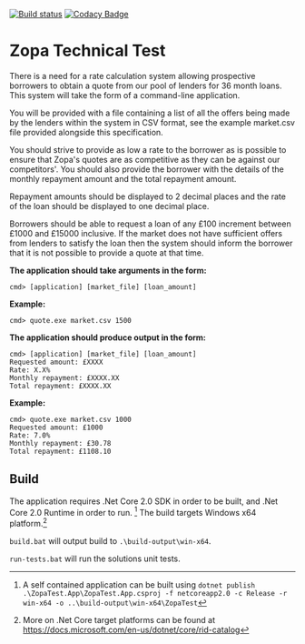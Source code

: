 [![Build status](https://ci.appveyor.com/api/projects/status/9p9p8lu9i4q4kijg?svg=true)](https://ci.appveyor.com/project/niall-maloney/zopa-test)
[![Codacy Badge](https://api.codacy.com/project/badge/Grade/250d22aeeaec49678635e05055f9d834)](https://www.codacy.com/app/niall-maloney/zopa-test?utm_source=github.com&amp;utm_medium=referral&amp;utm_content=niall-maloney/zopa-test&amp;utm_campaign=Badge_Grade)

# Zopa Technical Test
There is a need for a rate calculation system allowing prospective borrowers to obtain a quote from our pool of lenders for 36 month loans. This system will take the form of a command-line application.

You will be provided with a file containing a list of all the offers being made by the lenders within the system in CSV format, see the example market.csv file provided alongside this specification.

You should strive to provide as low a rate to the borrower as is possible to ensure that Zopa's quotes are as competitive as they can be against our
competitors'. You should also provide the borrower with the details of the monthly repayment amount and the total repayment amount.

Repayment amounts should be displayed to 2 decimal places and the rate of the loan should be displayed to one decimal place.

Borrowers should be able to request a loan of any £100 increment between £1000 and £15000 inclusive. If the market does not have sufficient offers from lenders to satisfy the loan then the system should inform the borrower that it is not possible to provide a quote at that time.

**The application should take arguments in the form:**
```
cmd> [application] [market_file] [loan_amount]
```
**Example:**
```
cmd> quote.exe market.csv 1500
```
**The application should produce output in the form:**
```
cmd> [application] [market_file] [loan_amount]
Requested amount: £XXXX
Rate: X.X%
Monthly repayment: £XXXX.XX
Total repayment: £XXXX.XX
```
**Example:**
```
cmd> quote.exe market.csv 1000
Requested amount: £1000
Rate: 7.0%
Monthly repayment: £30.78
Total repayment: £1108.10
```

## Build
The application requires .Net Core 2.0 SDK in order to be built, and .Net Core 2.0 Runtime in order to run. [^1] The build targets Windows x64 platform.[^2]

`build.bat` will output build to `.\build-output\win-x64`.

`run-tests.bat` will run the solutions unit tests.

[^1]: A self contained application can be built using `dotnet publish .\ZopaTest.App\ZopaTest.App.csproj -f netcoreapp2.0 -c Release -r win-x64 -o ..\build-output\win-x64\ZopaTest`

[^2]: More on .Net Core target platforms can be found at https://docs.microsoft.com/en-us/dotnet/core/rid-catalog
